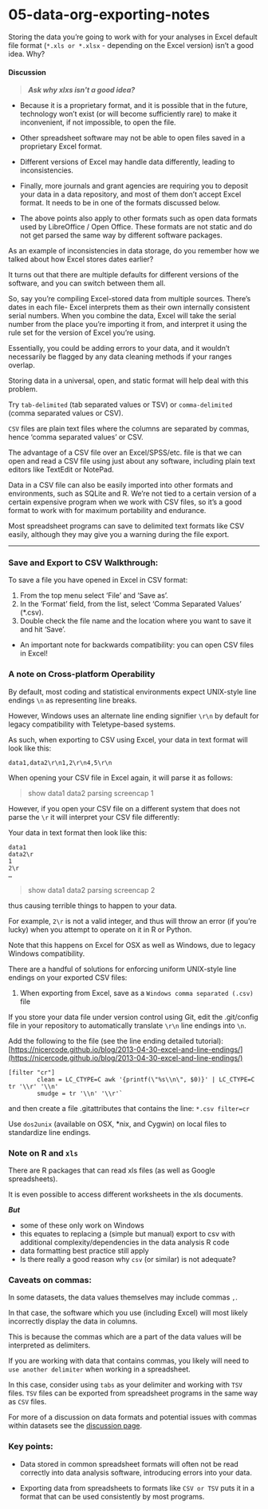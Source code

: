 # 05-data-org-exporting-notes


Storing the data you’re going to work with for your analyses in Excel default file format (``*.xls or *.xlsx`` - depending on the Excel version) isn’t a good idea. Why?

#### Discussion
> ***Ask why xlxs isn't a good idea?***

* Because it is a proprietary format, and it is possible that in the future, technology won’t exist (or will become sufficiently rare) to make it inconvenient, if not impossible, to open the file.

* Other spreadsheet software may not be able to open files saved in a proprietary Excel format.

* Different versions of Excel may handle data differently, leading to inconsistencies.

* Finally, more journals and grant agencies are requiring you to deposit your data in a data repository, and most of them don’t accept Excel format. It needs to be in one of the formats discussed below.

* The above points also apply to other formats such as open data formats used by LibreOffice / Open Office. These formats are not static and do not get parsed the same way by different software packages.


As an example of inconsistencies in data storage, do you remember how we talked about how Excel stores dates earlier? 

It turns out that there are multiple defaults for different versions of the software, and you can switch between them all. 

So, say you’re compiling Excel-stored data from multiple sources. There’s dates in each file- Excel interprets them as their own internally consistent serial numbers. When you combine the data, Excel will take the serial number from the place you’re importing it from, and interpret it using the rule set for the version of Excel you’re using. 

Essentially, you could be adding errors to your data, and it wouldn’t necessarily be flagged by any data cleaning methods if your ranges overlap.


Storing data in a universal, open, and static format will help deal with this problem. 

Try ``tab-delimited`` (tab separated values or TSV) or ``comma-delimited`` (comma separated values or CSV). 

``CSV`` files are plain text files where the columns are separated by commas, hence ‘comma separated values’ or CSV. 

The advantage of a CSV file over an Excel/SPSS/etc. file is that we can open and read a CSV file using just about any software, including plain text editors like TextEdit or NotePad. 

Data in a CSV file can also be easily imported into other formats and environments, such as SQLite and R. We’re not tied to a certain version of a certain expensive program when we work with CSV files, so it’s a good format to work with for maximum portability and endurance. 

Most spreadsheet programs can save to delimited text formats like CSV easily, although they may give you a warning during the file export.


---

### Save and Export to CSV Walkthrough:

To save a file you have opened in Excel in CSV format:

1. From the top menu select ‘File’ and ‘Save as’.
2. In the ‘Format’ field, from the list, select ‘Comma Separated Values’ (*.csv).
3. Double check the file name and the location where you want to save it and hit ‘Save’.

* An important note for backwards compatibility: you can open CSV files in Excel!


### A note on Cross-platform Operability

By default, most coding and statistical environments expect UNIX-style line endings ``\n`` as representing line breaks. 

However, Windows uses an alternate line ending signifier ``\r\n`` by default for legacy compatibility with Teletype-based systems.

As such, when exporting to CSV using Excel, your data in text format will look like this:
```
data1,data2\r\n1,2\r\n4,5\r\n
```
When opening your CSV file in Excel again, it will parse it as follows:

> show data1 data2 parsing screencap 1
> 

However, if you open your CSV file on a different system that does not parse the ``\r`` it will interpret your CSV file differently:

Your data in text format then look like this:

```
data1 
data2\r
1
2\r
…

```

> show data1 data2 parsing screencap 2
> 

thus causing terrible things to happen to your data. 

For example, ``2\r`` is not a valid integer, and thus will throw an error (if you’re lucky) when you attempt to operate on it in R or Python. 

Note that this happens on Excel for OSX as well as Windows, due to legacy Windows compatibility.


There are a handful of solutions for enforcing uniform UNIX-style line endings on your exported CSV files:

1. When exporting from Excel, save as a ``Windows comma separated (.csv)`` file

If you store your data file under version control using Git, edit the .git/config file in your repository to automatically translate ``\r\n`` line endings into ``\n``. 

Add the following to the file (see the line ending detailed tutorial):  [https://nicercode.github.io/blog/2013-04-30-excel-and-line-endings/](https://nicercode.github.io/blog/2013-04-30-excel-and-line-endings/)

```
[filter "cr"]
 		clean = LC_CTYPE=C awk '{printf(\"%s\\n\", $0)}' | LC_CTYPE=C tr '\\r' '\\n'
 		smudge = tr '\\n' '\\r'` 
```

and then create a file .gitattributes that contains the line: ``*.csv filter=cr``


Use ``dos2unix`` (available on OSX, *nix, and Cygwin) on local files to standardize line endings.


### Note on R and ``xls``

There are R packages that can read xls files (as well as Google spreadsheets). 

It is even possible to access different worksheets in the xls documents.

***But***

* some of these only work on Windows
* this equates to replacing a (simple but manual) export to csv with additional complexity/dependencies in the data analysis R code
* data formatting best practice still apply
* Is there really a good reason why ``csv`` (or similar) is not adequate?

### Caveats on commas:

In some datasets, the data values themselves may include commas ``,``. 

In that case, the software which you use (including Excel) will most likely incorrectly display the data in columns. 

This is because the commas which are a part of the data values will be interpreted as delimiters.

If you are working with data that contains commas, you likely will need to ``use another delimiter`` when working in a spreadsheet. 

In this case, consider using ``tabs`` as your delimiter and working with ``TSV`` files. ``TSV`` files can be exported from spreadsheet programs in the same way as ``CSV`` files. 

For more of a discussion on data formats and potential issues with commas within datasets see the [discussion page](https://datacarpentry.org/spreadsheet-ecology-lesson/discuss/).

### Key points:

* Data stored in common spreadsheet formats will often not be read correctly into data analysis software, introducing errors into your data.

* Exporting data from spreadsheets to formats like ``CSV or TSV`` puts it in a format that can be used consistently by most programs.